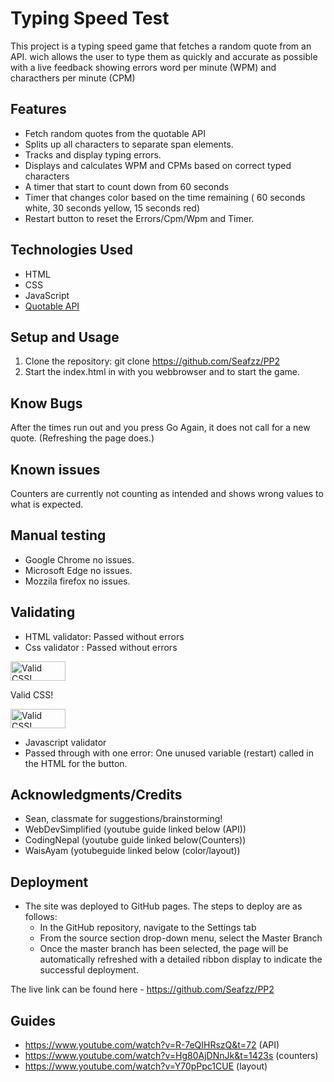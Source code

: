 # Typing Speed Test

This project is a typing speed game that fetches a random quote from an API.
wich allows the user to type them as quickly and accurate as possible with a live feedback showing errors
word per minute (WPM) and characthers per minute (CPM)

## Features
- Fetch random quotes from the quotable API
- Splits up all characters to separate span elements.
- Tracks and display typing errors.
- Displays and calculates WPM and CPMs based on correct typed characters
- A timer that start to count down from 60 seconds
- Timer that changes color based on the time remaining ( 60 seconds white, 30 seconds yellow, 15 seconds red)
- Restart button to reset the Errors/Cpm/Wpm and Timer.

## Technologies Used
- HTML 
- CSS
- JavaScript
- [Quotable API](https://api.quotable.io)

## Setup and Usage
1. Clone the repository:
git clone https://github.com/Seafzz/PP2
2. Start the index.html in with you webbrowser and to start the game.

## Know Bugs
After the times run out and you press Go Again, it does not call for a new quote. (Refreshing the page does.)

## Known issues
Counters are currently not counting as intended and shows wrong values to what is expected.

## Manual testing
- Google Chrome no issues.
- Microsoft Edge no issues.
- Mozzila firefox no issues.

## Validating
- HTML validator: Passed without errors
- Css validator : Passed without errors
<p>
    <a href="http://jigsaw.w3.org/css-validator/check/referer">
        <img style="border:0;width:88px;height:31px"
            src="http://jigsaw.w3.org/css-validator/images/vcss"
            alt="Valid CSS!" />
    </a>
</p>
            
Valid CSS!
<p>
<a href="http://jigsaw.w3.org/css-validator/check/referer">
    <img style="border:0;width:88px;height:31px"
        src="http://jigsaw.w3.org/css-validator/images/vcss-blue"
        alt="Valid CSS!" />
    </a>
</p>
    
- Javascript validator
- Passed through with one error: One unused variable (restart) called in the HTML for the button.




## Acknowledgments/Credits

- Sean, classmate for suggestions/brainstorming! <br>
- WebDevSimplified (youtube guide linked below (API)) <br>
- CodingNepal (youtube guide linked below(Counters)) <br>
- WaisAyam (yotubeguide linked below (color/layout)) <br>

## Deployment
- The site was deployed to GitHub pages. The steps to deploy are as follows: 
  - In the GitHub repository, navigate to the Settings tab 
  - From the source section drop-down menu, select the Master Branch
  - Once the master branch has been selected, the page will be automatically refreshed with a detailed ribbon display to indicate the successful deployment. 

The live link can be found here - https://github.com/Seafzz/PP2

## Guides 
- https://www.youtube.com/watch?v=R-7eQIHRszQ&t=72 (API)
- https://www.youtube.com/watch?v=Hg80AjDNnJk&t=1423s (counters)
- https://www.youtube.com/watch?v=Y70pPpc1CUE (layout)